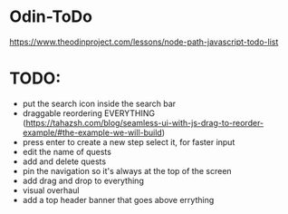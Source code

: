 # Odin-ToDo
https://www.theodinproject.com/lessons/node-path-javascript-todo-list

# TODO:
- put the search icon inside the search bar
- draggable reordering EVERYTHING (https://tahazsh.com/blog/seamless-ui-with-js-drag-to-reorder-example/#the-example-we-will-build)
- press enter to create a new step select it, for faster input
- edit the name of quests
- add and delete quests
- pin the navigation so it's always at the top of the screen
- add drag and drop to everything
- visual overhaul
- add a top header banner that goes above errything